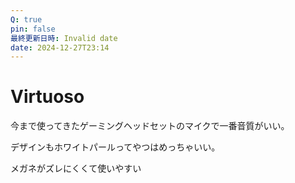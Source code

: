 ```yaml
---
Q: true
pin: false
最終更新日時: Invalid date
date: 2024-12-27T23:14
---
```

# Virtuoso

今まで使ってきたゲーミングヘッドセットのマイクで一番音質がいい。

デザインもホワイトパールってやつはめっちゃいい。

メガネがズレにくくて使いやすい